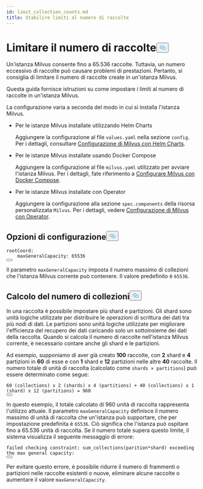 ```yaml
---
id: limit_collection_counts.md
title: Stabilire limiti al numero di raccolte
---
```

<h1 id="Limit-Collection-Counts" class="common-anchor-header">Limitare il numero di raccolte<button data-href="#Limit-Collection-Counts" class="anchor-icon" translate="no">
      <svg translate="no"
        aria-hidden="true"
        focusable="false"
        height="20"
        version="1.1"
        viewBox="0 0 16 16"
        width="16"
      >
        <path
          fill="#0092E4"
          fill-rule="evenodd"
          d="M4 9h1v1H4c-1.5 0-3-1.69-3-3.5S2.55 3 4 3h4c1.45 0 3 1.69 3 3.5 0 1.41-.91 2.72-2 3.25V8.59c.58-.45 1-1.27 1-2.09C10 5.22 8.98 4 8 4H4c-.98 0-2 1.22-2 2.5S3 9 4 9zm9-3h-1v1h1c1 0 2 1.22 2 2.5S13.98 12 13 12H9c-.98 0-2-1.22-2-2.5 0-.83.42-1.64 1-2.09V6.25c-1.09.53-2 1.84-2 3.25C6 11.31 7.55 13 9 13h4c1.45 0 3-1.69 3-3.5S14.5 6 13 6z"
        ></path>
      </svg>
    </button></h1><p>Un'istanza Milvus consente fino a 65.536 raccolte. Tuttavia, un numero eccessivo di raccolte può causare problemi di prestazioni. Pertanto, si consiglia di limitare il numero di raccolte create in un'istanza Milvus.</p>
<p>Questa guida fornisce istruzioni su come impostare i limiti al numero di raccolte in un'istanza Milvus.</p>
<p>La configurazione varia a seconda del modo in cui si installa l'istanza Milvus.</p>
<ul>
<li><p>Per le istanze Milvus installate utilizzando Helm Charts</p>
<p>Aggiungere la configurazione al file <code translate="no">values.yaml</code> nella sezione <code translate="no">config</code>. Per i dettagli, consultare <a href="/docs/it/configure-helm.md">Configurazione di Milvus con Helm Charts</a>.</p></li>
<li><p>Per le istanze Milvus installate usando Docker Compose</p>
<p>Aggiungere la configurazione al file <code translate="no">milvus.yaml</code> utilizzato per avviare l'istanza Milvus. Per i dettagli, fate riferimento a <a href="/docs/it/configure-docker.md">Configurare Milvus con Docker Compose</a>.</p></li>
<li><p>Per le istanze Milvus installate con Operator</p>
<p>Aggiungere la configurazione alla sezione <code translate="no">spec.components</code> della risorsa personalizzata <code translate="no">Milvus</code>. Per i dettagli, vedere <a href="/docs/it/configure_operator.md">Configurazione di Milvus con Operator</a>.</p></li>
</ul>
<h2 id="Configuration-options" class="common-anchor-header">Opzioni di configurazione<button data-href="#Configuration-options" class="anchor-icon" translate="no">
      <svg translate="no"
        aria-hidden="true"
        focusable="false"
        height="20"
        version="1.1"
        viewBox="0 0 16 16"
        width="16"
      >
        <path
          fill="#0092E4"
          fill-rule="evenodd"
          d="M4 9h1v1H4c-1.5 0-3-1.69-3-3.5S2.55 3 4 3h4c1.45 0 3 1.69 3 3.5 0 1.41-.91 2.72-2 3.25V8.59c.58-.45 1-1.27 1-2.09C10 5.22 8.98 4 8 4H4c-.98 0-2 1.22-2 2.5S3 9 4 9zm9-3h-1v1h1c1 0 2 1.22 2 2.5S13.98 12 13 12H9c-.98 0-2-1.22-2-2.5 0-.83.42-1.64 1-2.09V6.25c-1.09.53-2 1.84-2 3.25C6 11.31 7.55 13 9 13h4c1.45 0 3-1.69 3-3.5S14.5 6 13 6z"
        ></path>
      </svg>
    </button></h2><pre><code translate="no" class="language-yaml"><span class="hljs-attr">rootCoord:</span>
    <span class="hljs-attr">maxGeneralCapacity:</span> <span class="hljs-number">65536</span>
<button class="copy-code-btn"></button></code></pre>
<p>Il parametro <code translate="no">maxGeneralCapacity</code> imposta il numero massimo di collezioni che l'istanza Milvus corrente può contenere. Il valore predefinito è <code translate="no">65536</code>.</p>
<h2 id="Calculating-the-number-of-collections" class="common-anchor-header">Calcolo del numero di collezioni<button data-href="#Calculating-the-number-of-collections" class="anchor-icon" translate="no">
      <svg translate="no"
        aria-hidden="true"
        focusable="false"
        height="20"
        version="1.1"
        viewBox="0 0 16 16"
        width="16"
      >
        <path
          fill="#0092E4"
          fill-rule="evenodd"
          d="M4 9h1v1H4c-1.5 0-3-1.69-3-3.5S2.55 3 4 3h4c1.45 0 3 1.69 3 3.5 0 1.41-.91 2.72-2 3.25V8.59c.58-.45 1-1.27 1-2.09C10 5.22 8.98 4 8 4H4c-.98 0-2 1.22-2 2.5S3 9 4 9zm9-3h-1v1h1c1 0 2 1.22 2 2.5S13.98 12 13 12H9c-.98 0-2-1.22-2-2.5 0-.83.42-1.64 1-2.09V6.25c-1.09.53-2 1.84-2 3.25C6 11.31 7.55 13 9 13h4c1.45 0 3-1.69 3-3.5S14.5 6 13 6z"
        ></path>
      </svg>
    </button></h2><p>In una raccolta è possibile impostare più shard e partizioni. Gli shard sono unità logiche utilizzate per distribuire le operazioni di scrittura dei dati tra più nodi di dati. Le partizioni sono unità logiche utilizzate per migliorare l'efficienza del recupero dei dati caricando solo un sottoinsieme dei dati della raccolta. Quando si calcola il numero di raccolte nell'istanza Milvus corrente, è necessario contare anche gli shard e le partizioni.</p>
<p>Ad esempio, supponiamo di aver già creato <strong>100</strong> raccolte, con <strong>2</strong> shard e <strong>4</strong> partizioni in <strong>60</strong> di esse e con <strong>1</strong> shard e <strong>12</strong> partizioni nelle altre <strong>40</strong> raccolte. Il numero totale di unità di raccolta (calcolato come <code translate="no">shards × partitions</code>) può essere determinato come segue:</p>
<pre><code translate="no">60 (collections) x 2 (shards) x 4 (partitions) + 40 (collections) x 1 (shard) x 12 (partitions) = 960
<button class="copy-code-btn"></button></code></pre>
<p>In questo esempio, il totale calcolato di 960 unità di raccolta rappresenta l'utilizzo attuale. Il parametro <code translate="no">maxGeneralCapacity</code> definisce il numero massimo di unità di raccolta che un'istanza può supportare, che per impostazione predefinita è <code translate="no">65536</code>. Ciò significa che l'istanza può ospitare fino a 65.536 unità di raccolta. Se il numero totale supera questo limite, il sistema visualizza il seguente messaggio di errore:</p>
<pre><code translate="no" class="language-shell">failed checking constraint: sum_collections(parition*shard) exceeding the max general capacity:
<button class="copy-code-btn"></button></code></pre>
<p>Per evitare questo errore, è possibile ridurre il numero di frammenti o partizioni nelle raccolte esistenti o nuove, eliminare alcune raccolte o aumentare il valore <code translate="no">maxGeneralCapacity</code>.</p>
